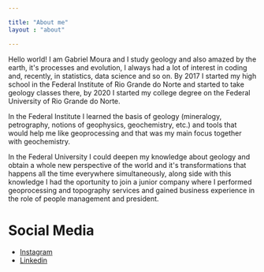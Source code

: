 ```yaml
---

title: "About me"
layout : "about"

---
```


Hello world! I am Gabriel Moura and I study geology and also amazed by the earth, it's processes and evolution, I always had a lot of interest in coding and, recently, in statistics, data science and so on. By 2017 I started my high school in the Federal Institute of Rio Grande do Norte and started to take geology classes there, by 2020 I started my college degree on the Federal University of Rio Grande do Norte.

In the Federal Institute I learned the basis of geology (mineralogy, petrography, notions of geophysics, geochemistry, etc.) and tools that would help me like geoprocessing and that was my main focus together with geochemistry.

In the Federal University I could deepen my knowledge about geology and obtain a whole new perspective of the world and it's transformations that happens all the time everywhere simultaneously, along side with this knowledge I had the oportunity to join a junior company where I performed geoprocessing and topography services and gained business experience in the role of people management and president.

# Social Media
- [Instagram](https://www.instagram.com/gmmacedogeo)
- [Linkedin](https://linkedin.com/in/gabriel-moura-macedo/)
 
